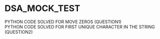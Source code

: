 # DSA_MOCK_TEST
PYTHON CODE SOLVED FOR MOVE ZEROS (QUESTION1)    
PYTHON CODE SOLVED FOR FIRST UNIQUE CHARACTER IN THE STRING (QUESTION2)
